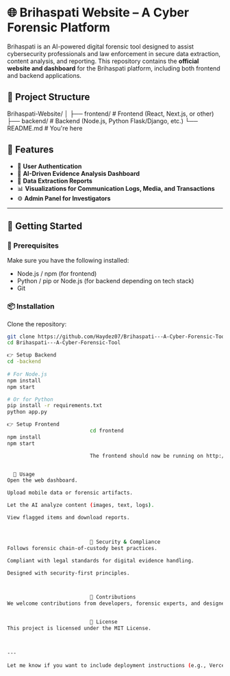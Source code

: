 # 🌐 Brihaspati Website – A Cyber Forensic Platform

Brihaspati is an AI-powered digital forensic tool designed to assist cybersecurity professionals and law enforcement in secure data extraction, content analysis, and reporting. This repository contains the **official website and dashboard** for the Brihaspati platform, including both frontend and backend applications.

## 📁 Project Structure

Brihaspati-Website/
│
├── frontend/ # Frontend (React, Next.js, or other)
├── backend/ # Backend (Node.js, Python Flask/Django, etc.)
└── README.md # You're here


## 🧩 Features

- 🔐 **User Authentication**
- 🧠 **AI-Driven Evidence Analysis Dashboard**
- 📁 **Data Extraction Reports**
- 📊 **Visualizations for Communication Logs, Media, and Transactions**
- ⚙️ **Admin Panel for Investigators**

---

## 🚀 Getting Started

### 🔧 Prerequisites
Make sure you have the following installed:

- Node.js / npm (for frontend)
- Python / pip or Node.js (for backend depending on tech stack)
- Git

### 📦 Installation

Clone the repository:

```bash
git clone https://github.com/Haydez07/Brihaspati---A-Cyber-Forensic-Tool.git
cd Brihaspati---A-Cyber-Forensic-Tool

👉 Setup Backend
cd -backend
                           
# For Node.js
npm install
npm start

# Or for Python
pip install -r requirements.txt
python app.py

👉 Setup Frontend
                           cd frontend
npm install
npm start

                           The frontend should now be running on http://localhost:3000 (or another default port).


  📄 Usage
Open the web dashboard.

Upload mobile data or forensic artifacts.

Let the AI analyze content (images, text, logs).

View flagged items and download reports.



                           🔐 Security & Compliance
Follows forensic chain-of-custody best practices.

Compliant with legal standards for digital evidence handling.

Designed with security-first principles.



                           🙌 Contributions
We welcome contributions from developers, forensic experts, and designers. Please open a pull request or issue to discuss potential changes.


                           📜 License
This project is licensed under the MIT License.


                           
---

Let me know if you want to include deployment instructions (e.g., Vercel, Heroku) or images/screenshots for a more visual README.
